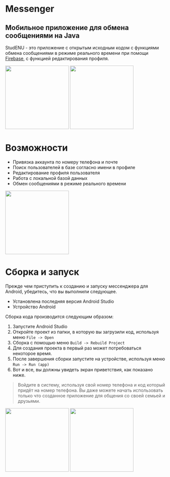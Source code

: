 # Messenger
## Мобильное приложение для обмена сообщениями на Java

StudENU - это приложение с открытым исходным кодом с функциями обмена сообщениями в режиме реального времени при помощи [Firebase](https://firebase.google.com/), с функцией редактирования профиля.

<p float="left">
  <img src="https://user-images.githubusercontent.com/91866986/200899053-9e60d883-3f01-4d50-8c84-246246a2db19.png" width="200" />
  <img src="https://user-images.githubusercontent.com/91866986/200899834-db6c7b11-240d-41d4-9568-fa33c3f39025.png" width="200" />
</p>

# Возможности
- Привязка аккаунта по номеру телефона и почте
- Поиск пользователей в базе согласно имени в профиле
- Редактирование профиля пользователя
- Работа с локальной базой данных
- Обмен сообщениями в режиме реального времени

<img src="https://user-images.githubusercontent.com/91866986/200898182-e1cb67e8-f642-4bbb-9ed3-c7d7dc14bf8f.png" width="200" />

# Сборка и запуск

Прежде чем приступить к созданию и запуску мессенджера для Android, убедитесь, что вы выполнили следующее.

- Установлена последняя версия Android Studio
- Устройство Android

Сборка кода производится следующим образом:
1. Запустите Android Studio
2. Откройте проект из папки, в которую вы загрузили код, используя меню ```File -> Open ```
3. Сборка с помощью меню ```Build -> Rebuild Project```
4. Для создания проекта в первый раз может потребоваться некоторое время.
5. После завершения сборки запустите на устройстве, используя меню ```Run -> Run (app)```
6. Вот и все, вы должны увидеть экран приветствия, как показано ниже.

>Войдите в систему, используя свой номер телефона и код который придёт на номер телефона. Вы даже можете начать использовать только что созданное приложение для общения со своей семьей и друзьями.

<img src="https://user-images.githubusercontent.com/91866986/200898104-6d8d3a4c-8f4c-4c83-88b3-0edd5592df9a.png" width="200" />
<img src="https://user-images.githubusercontent.com/91866986/200898121-4ce3ae0f-1192-4d15-99ff-5d076670b0ae.png" width="200" />





